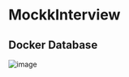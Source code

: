 # MockkInterview
## Docker Database
![image](https://user-images.githubusercontent.com/96378305/233825612-1c6b9622-335b-49d9-8054-d87754ce3098.png)
